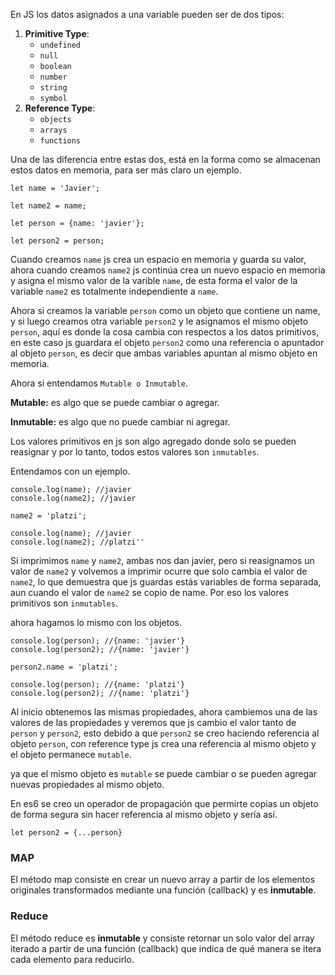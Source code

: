 En JS los datos asignados a una variable pueden ser de dos tipos:

1. **Primitive Type**: 
   - `undefined`
   - `null`
   - `boolean`
   - `number`
   - `string`
   - `symbol`
2. **Reference Type**: 
   - `objects`
   - `arrays`
   - `functions`

Una de las diferencia entre estas dos, está en la forma como se almacenan estos datos en memoria, para ser más claro un ejemplo.


```
let name = 'Javier';

let name2 = name;

let person = {name: 'javier'};

let person2 = person;
```

Cuando creamos ```name``` js crea un espacio en memoria y guarda su valor, ahora cuando creamos ```name2``` js continúa crea un nuevo espacio en memoria y asigna el mismo valor de la varible ```name```, de esta forma el valor de la variable ```name2``` es totalmente independiente a ```name```.

Ahora si creamos la variable ```person``` como un objeto que contiene un name, y si luego creamos otra variable ```person2``` y le asignamos el mismo objeto ```person```, aquí es donde la cosa cambia con respectos a los datos primitivos, en este caso js guardara el objeto ```person2``` como una referencia o apuntador al objeto ```person```, es decir que ambas variables apuntan al mismo objeto en memoria.

Ahora si entendamos ```Mutable o Inmutable```.

**Mutable:** es algo que se puede cambiar o agregar.

**Inmutable:** es algo que no puede cambiar ni agregar.

Los valores primitivos en js son algo agregado donde solo se pueden reasignar y por lo tanto, todos estos valores son ```inmutables```. 

Entendamos con un ejemplo.
```
console.log(name); //javier
console.log(name2); //javier

name2 = 'platzi';

console.log(name); //javier
console.log(name2); //platzi''
````

Si imprimimos ```name``` y ```name2```, ambas nos dan javier, pero si reasignamos un valor de ```name2``` y volvemos a imprimir ocurre que solo cambia el valor de ```name2```, lo que demuestra que js guardas estás variables de forma separada, aun cuando el valor de ```name2``` se copio de name. Por eso los valores primitivos son ```inmutables```.

ahora hagamos lo mismo con los objetos.
```
console.log(person); //{name: 'javier'}
console.log(person2); //{name: 'javier'}

person2.name = 'platzi';

console.log(person); //{name: 'platzi'}
console.log(person2); //{name: 'platzi'}
```

Al inicio obtenemos las mismas propiedades, ahora cambiemos una de las valores de las propiedades y veremos que js cambio el valor tanto de ```person``` y ```person2```, esto debido a que ```person2``` se creo haciendo referencia al objeto ```person```, con reference type js crea una referencia al mismo objeto y el objeto permanece ```mutable```.

ya que el mismo objeto es ```mutable``` se puede cambiar o se pueden agregar nuevas propiedades al mismo objeto.

En es6 se creo un operador de propagación que permirte copias un objeto de forma segura sin hacer referencia al mismo objeto y sería así.

```
let person2 = {...person}
```

### MAP

El método map consiste en crear un nuevo array a partir de los elementos originales transformados mediante una función (callback) y es **inmutable**.

### Reduce

El método reduce es **inmutable** y consiste retornar un solo valor del array iterado a partir de una función (callback) que indica de qué manera se itera cada elemento para reducirlo.

